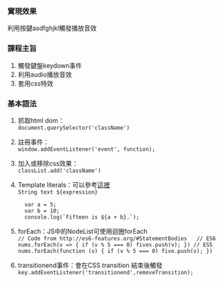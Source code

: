 ### 實現效果
利用按鍵asdfghjkl觸發播放音效</div>
### 課程主旨
1.  觸發鍵盤keydown事件
2.  利用audio播放音效
3.  套用css特效
### 基本語法
1.  抓取html dom：  
`document.querySelector('className')`
2.  註冊事件：  
`window.addEventListener('event', function);`
3.  加入或移除css效果：  
`classList.add('className')`
4.  Template literals：可以參考[這裡](https://developer.mozilla.org/zh-TW/docs/Web/JavaScript/Reference/Template_literals)  
    ```String text ${expression}```  
    ```
	  var a = 5;  
	  var b = 10;  
	  console.log(`Fifteen is ${a + b}.`);  
    ```
    
5.  forEach：JS中的NodeList可使用迴圈forEach  
`// Code from http://es6-features.org/#StatementBodies  
// ES6  
nums.forEach(v => {
	if (v % 5 === 0)
		fives.push(v);
})
// ES5  
nums.forEach(function (v) {
	if (v % 5 === 0)
		five.push(v);
})`
6.  transitionend事件：會在CSS transition 結束後觸發  
`key.addEventListener('transitionend',removeTransition);`
